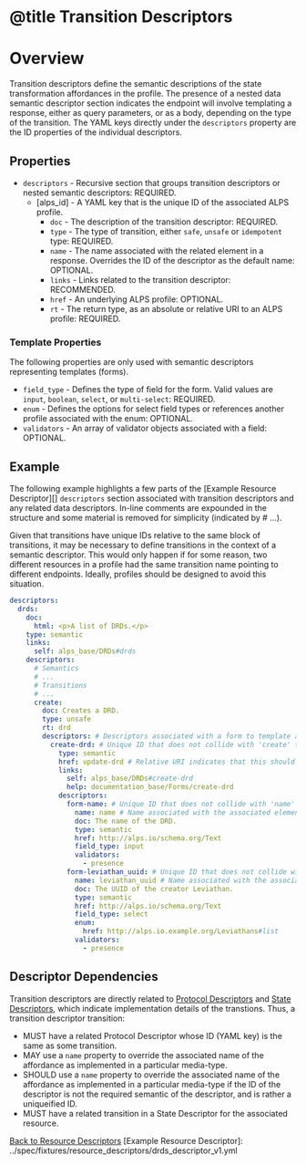 # @title Transition Descriptors
# Overview
Transition descriptors define the semantic descriptions of the state transformation affordances in the profile.
The presence of a nested data semantic descriptor section indicates the endpoint will involve templating a response, 
either as query parameters, or as a body, depending on the type of the transition. The YAML keys directly under the 
`descriptors` property are the ID properties of the individual descriptors.

## Properties
* `descriptors` - Recursive section that groups transition descriptors or nested semantic descriptors: REQUIRED.
  * \[alps_id\] - A YAML key that is the unique ID of the associated ALPS profile.
    * `doc` - The description of the transition descriptor: REQUIRED.
    * `type` - The type of transition, either `safe`, `unsafe` or `idempotent` type: REQUIRED.
    * `name` - The name associated with the related element in a response. Overrides the ID of the descriptor as the
    default name: OPTIONAL.
    * `links` - Links related to the transition descriptor: RECOMMENDED.
    * `href` - An underlying ALPS profile: OPTIONAL.
    * `rt` - The return type, as an absolute or relative URI to an ALPS profile: REQUIRED.

### Template Properties
The following properties are only used with semantic descriptors representing templates (forms).

* `field_type` - Defines the type of field for the form. Valid values are `input`, `boolean`, `select`, or 
`multi-select`: REQUIRED.
* `enum` - Defines the options for select field types or references another profile associated with the enum: OPTIONAL.
* `validators` - An array of validator objects associated with a field: OPTIONAL.

## Example
The following example highlights a few parts of the [Example Resource Descriptor][] `descriptors` section associated
with transition descriptors and any related data descriptors. In-line comments are expounded in the structure and some 
material is removed for simplicity (indicated by # ...). 

Given that transitions have unique IDs relative to the same block of transitions, it may be necessary to define
transitions in the context of a semantic descriptor. This would only happen if for some reason, two different resources
in a profile had the same transition name pointing to different endpoints. Ideally, profiles should be designed to
avoid this situation.

```yaml
descriptors:
  drds:
    doc: 
      html: <p>A list of DRDs.</p>
    type: semantic
    links:
      self: alps_base/DRDs#drds
    descriptors:
      # Semantics
      # ...
      # Transitions
      # ...
      create:
        doc: Creates a DRD.
        type: unsafe
        rt: drd
        descriptors: # Descriptors associated with a form to template a body associated with the 'create' affordance.
          create-drd: # Unique ID that does not collide with 'create' transition descriptor above.
            type: semantic
            href: update-drd # Relative URI indicates that this should dereference update-drd to include it's semantics.
            links:
              self: alps_base/DRDs#create-drd
              help: documentation_base/Forms/create-drd
            descriptors:
              form-name: # Unique ID that does not collide with 'name' descriptor.
                name: name # Name associated with the associated element in a hypermedia response.
                doc: The name of the DRD.
                type: semantic
                href: http://alps.io/schema.org/Text
                field_type: input
                validators:
                  - presence
              form-leviathan_uuid: # Unique ID that does not collide with 'leviathan_uuid' descriptor.
                name: leviathan_uuid # Name associated with the associated element in a hypermedia response.
                doc: The UUID of the creator Leviathan.
                type: semantic
                href: http://alps.io/schema.org/Text
                field_type: select
                enum:
                  href: http://alps.io.example.org/Leviathans#list 
                validators:
                  - presence  
```

## Descriptor Dependencies
Transition descriptors are directly related to [Protocol Descriptors](protocol_descriptors.md) and 
[State Descriptors](state_descriptors.md), which indicate implementation details of the transtions. Thus, a 
transition descriptor transition:

* MUST have a related Protocol Descriptor whose ID (YAML key) is the same as some transition.
* MAY use a `name` property to override the associated name of the affordance as implemented in a particular 
media-type.
* SHOULD use a `name` property to override the associated name of the affordance as implemented in a particular 
media-type if the ID of the descriptor is not the required semantic of the descriptor, and is rather a uniqueified ID.
* MUST have a related transition in a State Descriptor for the associated resource.

[Back to Resource Descriptors](resource_descriptors.md)
[Example Resource Descriptor]: ../spec/fixtures/resource_descriptors/drds_descriptor_v1.yml
